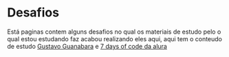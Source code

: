 # Desafios

Está paginas contem alguns desafios no qual os materiais de estudo pelo o qual estou estudando faz acabou realizando eles aqui,
aqui tem o conteudo de estudo [Gustavo Guanabara](https://github.com/gustavoguanabara/html-css) e [7 days of code da alura](https://7daysofcode.io)
